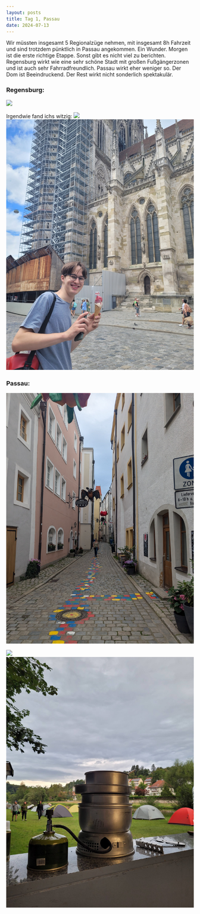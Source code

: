 ```yaml
---
layout: posts
title: Tag 1, Passau
date: 2024-07-13
---
```

Wir müssten insgesamt 5 Regionalzüge nehmen, mit insgesamt 8h Fahrzeit und sind trotzdem pünktlich in Passau angekommen. Ein Wunder. Morgen ist die erste richtige Etappe. Sonst gibt es nicht viel zu berichten. Regensburg wirkt wie eine sehr schöne Stadt mit großen Fußgängerzonen und ist auch sehr Fahrradfreundlich. Passau wirkt eher weniger so. Der Dom ist Beeindruckend. Der Rest wirkt nicht sonderlich spektakulär.

### Regensburg:

![](/assets/images/PXL_20240713_123801988.MP.jpg)

Irgendwie fand ichs witzig:
![](/assets/images/PXL_20240713_130048631.jpg)
![](/assets/images/20240713_144407.jpg)

### Passau:
![](/assets/images/PXL_20240713_152451169.jpg)

![](/assets/images/PXL_20240713_151748950.jpg)
![](/assets/images/20240713_194014.jpg)